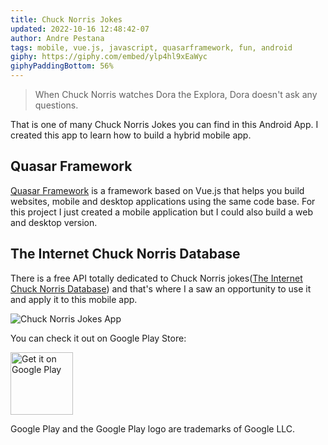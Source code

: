 ```yaml
---
title: Chuck Norris Jokes
updated: 2022-10-16 12:48:42-07
author: Andre Pestana
tags: mobile, vue.js, javascript, quasarframework, fun, android
giphy: https://giphy.com/embed/ylp4hl9xEaWyc
giphyPaddingBottom: 56%
---
```


<!-- excerpt -->

> When Chuck Norris watches Dora the Explora, Dora doesn't ask any questions.

That is one of many Chuck Norris Jokes you can find in this Android App. I created this app to learn how to build a hybrid mobile app.

<!-- excerpt -->

## Quasar Framework

[Quasar Framework](https://quasar.dev/) is a framework based on Vue.js that helps you build websites, mobile and desktop applications using the same code base. For this project I just created a mobile application but I could also build a web and desktop version.

## The Internet Chuck Norris Database

There is a free API totally dedicated to Chuck Norris jokes([The Internet Chuck Norris Database](http://www.icndb.com/api/)) and that's where I a saw an opportunity to use it and apply it to this mobile app.

![Chuck Norris Jokes App](/chucknorrisjokes.jpeg)

You can check it out on Google Play Store:

<a href='https://play.google.com/store/apps/details?id=com.github.andrepestana&pcampaignid=pcampaignidMKT-Other-global-all-co-prtnr-py-PartBadge-Mar2515-1'><img alt='Get it on Google Play' src='https://play.google.com/intl/en_us/badges/static/images/badges/en_badge_web_generic.png' style="height:100px;" /></a>

Google Play and the Google Play logo are trademarks of Google LLC.

<!-- <div class="fb-comments" data-colorscheme="dark"
    data-href="https://andrepestana.github.io/sections/projects/posts/chuck-norris-jokes.html"
    data-width="100%" data-numposts="5">
</div> -->
